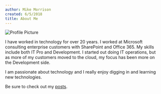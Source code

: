 ```yaml
---
author: Mike Morrison
created: 6/5/2018
title: About Me
---
```


![Profile Picture](/assets/profile.jpg)

I have worked in technology for over 20 years.  I worked at Microsoft
consulting enterprise customers with SharePoint and Office 365. My skills include
both IT Pro and Development.  I started out doing IT operations, but as more of my
customers moved to the cloud, my focus has been more on the Development side.

I am passionate about technology and I really enjoy digging in and learning new
technologies.

Be sure to check out my [posts](/posts).
